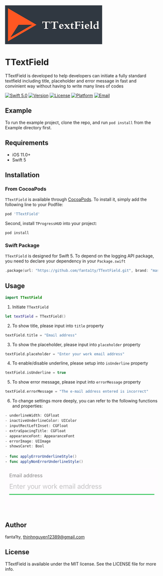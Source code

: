 ![LOGO](https://github.com/fanta1ty/TTextField/blob/master/ScreenShot/Logo.png)

# TTextField
TTextField is developed to help developers can initiate a fully standard textfield including title, placeholder and error message in fast and convinient way without having to write many lines of codes
  
[![Swift 5.0](https://img.shields.io/badge/Swift-5.0-brightgreen)](https://developer.apple.com/swift/)
[![Version](https://img.shields.io/cocoapods/v/TTextField.svg?style=flat)](https://cocoapods.org/pods/TTextField)
[![License](https://img.shields.io/cocoapods/l/TTextField.svg?style=flat)](https://cocoapods.org/pods/TTextField)
[![Platform](https://img.shields.io/cocoapods/p/TTextField.svg?style=flat)](https://cocoapods.org/pods/TTextField)
[![Email](https://img.shields.io/badge/contact-@thinhnguyen12389@gmail.com-blue)](thinhnguyen12389@gmail.com)

## Example

To run the example project, clone the repo, and run `pod install` from the Example directory first.

## Requirements
- iOS 11.0+
- Swift 5

## Installation

### From CocoaPods
`TTextField` is available through [CocoaPods](https://cocoapods.org). To install
it, simply add the following line to your Podfile:

```ruby
pod 'TTextField'
```
Second, install `TProgressHUD` into your project:
```ruby
pod install
```

### Swift Package
`TTextField` is designed for Swift 5. To depend on the logging API package, you need to declare your dependency in your `Package.swift`

```swift
.package(url: "https://github.com/fanta1ty/TTextField.git", brand: "master"),
```

## Usage
```swift
import TTextField
```

1) Initiate ``TTextField``
```swift
let textField = TTextField()
```

2) To show title, please input into ``title`` property
```swift
textField.title = "Email address"
```

3) To show the placeholder, please input into ``placeholder`` property
```swift
textField.placeholder = "Enter your work email address"
```

4) To enable/disable underline, please setup into ``isUnderline`` property
```swift
textField.isUnderline = true
```

5) To show error message, please input into ``errorMessage`` property
```swift
textField.errorMessage = "The e-mail address entered is incorrect"
```

6) To change settings more deeply, you can refer to the following functions and properties:
```swift
- underlineWidth: CGFloat
- inactiveUnderlineColor: UIColor
- inputRectLeftInset: CGFloat
- extraSpacingTitle: CGFloat
- appearanceFont: AppearanceFont
- errorImage: UIImage
- showsCaret: Bool

- func applyErrorUnderlineStyle()
- func applyNonErrorUnderlineStyle()
```

![til](https://github.com/fanta1ty/TTextField/blob/master/ScreenShot/Screen%20Shot.gif)

## Author

fanta1ty, thinhnguyen12389@gmail.com

## License

TTextField is available under the MIT license. See the LICENSE file for more info.
